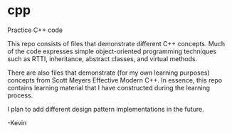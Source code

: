 # cpp
Practice C++ code

This repo consists of files that demonstrate different C++ concepts. Much of the code expresses simple object-oriented
programming techniques such as RTTI, inheritance, abstract classes, and virtual methods.

There are also files that demonstrate (for my own learning purposes) concepts from Scott Meyers Effective Modern C++.
In essence, this repo contains learning material that I have constructed during the learning process.

I plan to add different design pattern implementations in the future.

-Kevin
